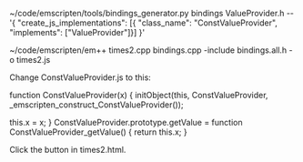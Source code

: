 ~/code/emscripten/tools/bindings_generator.py bindings ValueProvider.h -- '{ "create_js_implementations": [{ "class_name": "ConstValueProvider", "implements": ["ValueProvider"]}] }'

~/code/emscripten/em++ times2.cpp bindings.cpp -include bindings.all.h -o times2.js
 
Change ConstValueProvider.js to this:

function ConstValueProvider(x) {
  initObject(this, ConstValueProvider, _emscripten_construct_ConstValueProvider());

  this.x = x;
}
ConstValueProvider.prototype.getValue = function ConstValueProvider_getValue() {
  return this.x;
}

Click the button in times2.html.
